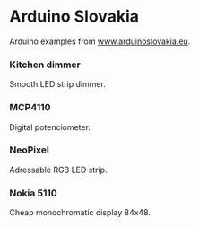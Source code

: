 # Arduino Slovakia
Arduino examples from www.arduinoslovakia.eu.

### Kitchen dimmer
Smooth LED strip dimmer.

### MCP4110
Digital potenciometer.

### NeoPixel
Adressable RGB LED strip.

### Nokia 5110
Cheap monochromatic display 84x48.

